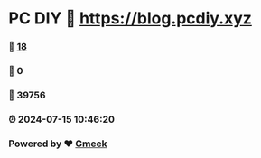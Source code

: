 # PC DIY :link: https://blog.pcdiy.xyz 
### :page_facing_up: [18](https://blog.pcdiy.xyz/tag.html) 
### :speech_balloon: 0 
### :hibiscus: 39756 
### :alarm_clock: 2024-07-15 10:46:20 
### Powered by :heart: [Gmeek](https://github.com/Meekdai/Gmeek)
